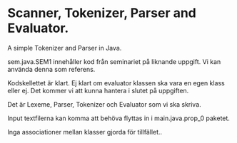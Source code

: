 
Scanner, Tokenizer, Parser and Evaluator.
=======
A simple Tokenizer and Parser in Java.

sem.java.SEM1 innehåller kod från seminariet på liknande uppgift.
Vi kan använda denna som referens.

Kodskellettet är klart. Ej klart om evaluator klassen ska vara en egen klass eller ej.
Det kommer vi att kunna hantera i slutet på uppgiften.

Det är Lexeme, Parser, Tokenizer och Evaluator som vi ska skriva.

Input textfilerna kan komma att behöva flyttas in i main.java.prop_0 paketet.

Inga associationer mellan klasser gjorda för tillfället..
